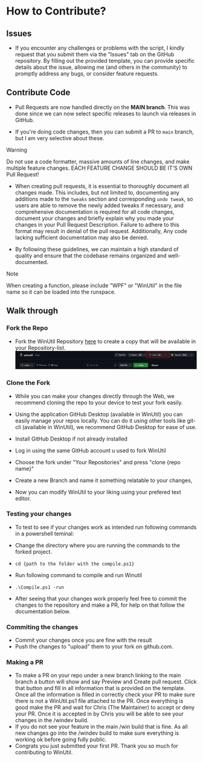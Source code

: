 # How to Contribute?

## Issues

* If you encounter any challenges or problems with the script, I kindly request that you submit them via the "Issues" tab on the GitHub repository. By filling out the provided template, you can provide specific details about the issue, allowing me (and others in the community) to promptly address any bugs, or consider feature requests.

## Contribute Code

* Pull Requests are now handled directly on the **MAIN branch**. This was done since we can now select specific releases to launch via releases in GitHub.

* If you're doing code changes, then you can submit a PR to `main` branch, but I am very selective about these.

> [!WARNING]
> Do not use a code formatter, massive amounts of line changes, and make multiple feature changes.
> EACH FEATURE CHANGE SHOULD BE IT'S OWN Pull Request!

* When creating pull requests, it is essential to thoroughly document all changes made. This includes, but not limited to, documenting any additions made to the `tweaks` section and corresponding `undo tweak`, so users are able to remove the newly added tweaks if necessary, and comprehensive documentation is required for all code changes, document your changes and briefly explain why you made your changes in your Pull Request Description. Failure to adhere to this format may result in denial of the pull request. Additionally, Any code lacking sufficient documentation may also be denied.

* By following these guidelines, we can maintain a high standard of quality and ensure that the codebase remains organized and well-documented.

> [!NOTE]
> When creating a function, please include "WPF" or "WinUtil" in the file name so it can be loaded into the runspace.

## Walk through

### Fork the Repo
* Fork the WinUtil Repository [here](https://github.com/ChrisTitusTech/winutil) to create a copy that will be available in your Repository-list.
![Fork](assets/ForkButton.png)

### Clone the Fork 
* While you can make your changes directly through the Web, we recommend cloning the repo to your device to test your fork easily. 
* Using the application GitHub Desktop (available in WinUtil) you can easily manage your repos locally. You can do it using other tools like git-cli (available in WinUtil), we recommend GitHub Desktop for ease of use.
* Install GitHub Desktop if not already installed
* Log in using the same GitHub account u used to fork WinUtil
* Choose the fork under "Your Repositories" and press "clone {repo name}"
* Create a new Branch and name it something relatable to your changes,

* Now you can modify WinUtil to your liking using your prefered text editor.


### Testing your changes
* To test to see if your changes work as intended run following commands in a powershell teminal:

* Change the directory where you are running the commands to the forked project.
* `cd {path to the folder with the compile.ps1}`
* Run following command to compile and run Winutil
* `.\Compile.ps1 -run`
* After seeing that your changes work properly feel free to commit the changes to the repository and make a PR, for help on that follow the documentation below.

### Commiting the changes
* Commit your changes once you are fine with the result
* Push the changes to "upload" them to your fork on github.com.

### Making a PR
* To make a PR on your repo under a new branch linking to the main branch a button will show and say Preview and Create pull request. Click that button and fill in all information that is provided on the template. Once all the information is filled in correctly check your PR to make sure there is not a WinUtil.ps1 file attached to the PR. Once everything is good make the PR and wait for Chris (The Maintainer) to accept or deny your PR. Once it is accepted in by Chris you will be able to see your changes in the /windev build.
* If you do not see your feature in the main /win build that is fine. As all new changes go into the /windev build to make sure everything is working ok before going fully public.
* Congrats you just submitted your first PR. Thank you so much for contributing to WinUtil.